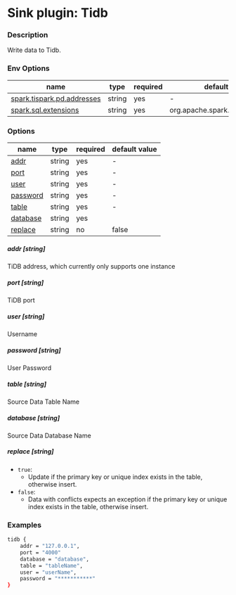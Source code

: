 # Sink plugin: Tidb

### Description

Write data to Tidb.

### Env Options

| name           | type   | required | default value |
| -------------- | ------ | -------- | ------------- |
| [spark.tispark.pd.addresses](#spark.tispark.pd.addresses-string)       | string | yes      | -             |
| [spark.sql.extensions](#spark.sql.extensions-string)        | string | yes      | org.apache.spark.sql.TiExtensions         |

### Options

| name             | type   | required | default value |
|------------------| ------ |----------|---------------|
| [addr](#addr-string)              | string | yes      | -             |
| [port](#port-string)              | string | yes      | -             |
| [user](#user-string)             | string | yes      | -             |
| [password](#password-string)         | string | yes      | -             |
| [table](#table-string)            | string | yes      | -             |
| [database](#database-string)        | string | yes       |        |
| [replace](#replace-string)        | string | no       | false        |

##### addr [string]

TiDB address, which currently only supports one instance

##### port [string]

TiDB port

##### user [string]

Username

##### password [string]

User Password

##### table [string]

Source Data Table Name

##### database [string]

Source Data Database Name

##### replace [string]

- `true`:
   - Update if the primary key or unique index exists in the table, otherwise insert.
- `false`:
   - Data with conflicts expects an exception if the primary key or unique index exists in the table, otherwise insert.

### Examples

```bash
tidb {
    addr = "127.0.0.1",
    port = "4000"
    database = "database",
    table = "tableName",
    user = "userName",
    password = "***********"
}
```
